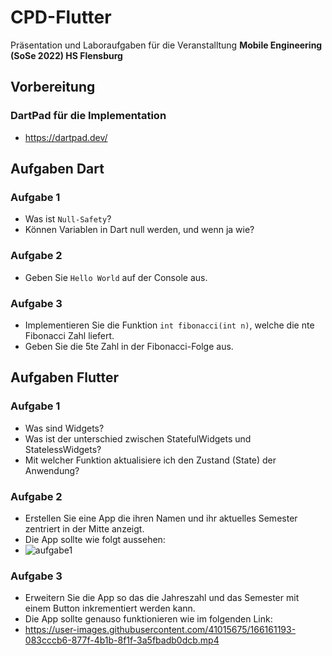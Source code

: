 # CPD-Flutter
Präsentation und Laboraufgaben für die Veranstalltung **Mobile Engineering (SoSe 2022) HS Flensburg**

## Vorbereitung

### DartPad für die Implementation

- https://dartpad.dev/

## Aufgaben Dart

### Aufgabe 1 

- Was ist `Null-Safety`?
- Können Variablen in Dart null werden, und wenn ja wie?

### Aufgabe 2 

- Geben Sie `Hello World` auf der Console aus. 
 
### Aufgabe 3 

- Implementieren Sie die Funktion `int fibonacci(int n)`, welche die nte Fibonacci Zahl liefert.
- Geben Sie die 5te Zahl in der Fibonacci-Folge aus.

## Aufgaben Flutter

### Aufgabe 1

- Was sind Widgets?
- Was ist der unterschied zwischen StatefulWidgets und StatelessWidgets?
- Mit welcher Funktion aktualisiere ich den Zustand (State) der Anwendung?

### Aufgabe 2
- Erstellen Sie eine App die ihren Namen und ihr aktuelles Semester zentriert in der Mitte anzeigt.
- Die App sollte wie folgt aussehen: 
- ![aufgabe1](https://user-images.githubusercontent.com/41015675/166160442-df945d87-a720-411f-947a-bc34d88deb95.png)

### Aufgabe 3
- Erweitern Sie die App so das die Jahreszahl und das Semester mit einem Button inkrementiert werden kann.
- Die App sollte genauso funktionieren wie im folgenden Link:
- https://user-images.githubusercontent.com/41015675/166161193-083cccb6-877f-4b1b-8f1f-3a5fbadb0dcb.mp4

